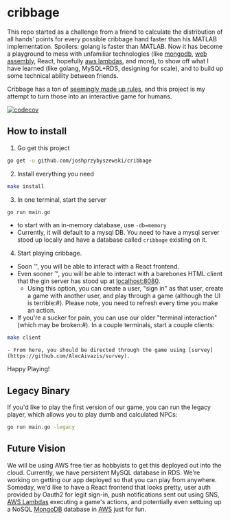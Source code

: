 # cribbage
This repo started as a challenge from a friend to calculate the distribution of all hands' points for every possible cribbage hand faster than his MATLAB implementation. Spoilers: golang is faster than MATLAB. Now it has become a playground to mess with unfamiliar technologies (like [mongodb](https://www.mongodb.com), [web assembly](https://webassembly.org/), React, hopefully [aws lambdas](https://aws.amazon.com/lambda/), and more), to show off what I have learned (like golang, MySQL+RDS, designing for scale), and to build up some technical ability between friends.

Cribbage has a ton of [seemingly made up rules](https://bicyclecards.com/how-to-play/cribbage/), and this project is my attempt to turn those into an interactive game for humans.

[![codecov](https://codecov.io/gh/joshprzybyszewski/cribbage/branch/master/graph/badge.svg)](https://codecov.io/gh/joshprzybyszewski/cribbage)

## How to install

1. Go get this project

```bash
go get -u github.com/joshprzybyszewski/cribbage
```

2. Install everything you need

```bash
make install
```

3. In one terminal, start the server

```bash
go run main.go
```

  - to start with an in-memory database, use `-db=memory`
  - Currently, it will default to a mysql DB. You need to have a mysql server stood up locally and have a database called `cribbage` existing on it.

4. Start playing cribbage.
  - Soon :tm:, you will be able to interact with a React frontend.
  - Even sooner :tm:, you will be able to interact with a barebones HTML client that the gin server has stood up at [localhost:8080](localhost:8080).
    - Using this option, you can create a user, "sign in" as that user, create a game with another user, and play through a game (although the UI is terrible:#). Please note, you need to refresh every time you make an action.
  - If you're a sucker for pain, you can use our older "terminal interaction" (which may be broken:#). In a couple terminals, start a couple clients:

```bash
make client
```

    - From here, you should be directed through the game using [survey](https://github.com/AlecAivazis/survey).
  
Happy Playing!

## Legacy Binary
If you'd like to play the first version of our game, you can run the legacy player, which allows you to play dumb and calculated NPCs:
```bash
go run main.go -legacy
```

## Future Vision
We will be using AWS free tier as hobbyists to get this deployed out into the cloud. Currently, we have persistent MySQL database in RDS. We're working on getting our app deployed so that you can play from anywhere. Someday, we'd like to have a React frontend that looks pretty, user auth provided by Oauth2 for legit sign-in, push notifications sent out using SNS, [AWS Lambdas](https://aws.amazon.com/lambda/) executing a game's actions, and potentially even settuing up a NoSQL [MongoDB](https://www.mongodb.com/) database in [AWS](https://docs.aws.amazon.com/quickstart/latest/mongodb/overview.html) just for fun.
